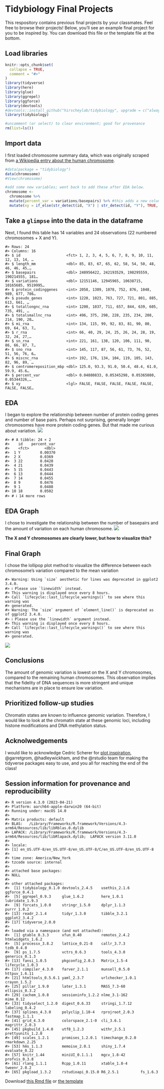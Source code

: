 
<!-- README.md is generated from README.Rmd. Please edit that file -->

# Tidybiology Final Projects

This respository contains previous final projects by your classmates.
Feel free to browse their projects! Below, you’ll see an example final
project for you to be inspired by. You can download this file or the
template file at the bottom.

## Load libraries

``` r
knitr::opts_chunk$set(
  collapse = TRUE,
  comment = "#>"
)
library(tidyverse)
library(here)
library(glue)
library(ggrepel)
library(ggforce)
library(devtools)
#devtools::install_github("hirscheylab/tidybiology", upgrade = c("always"))
library(tidybiology)

#uncomment (or select) to clear environment; good for provenance
rm(list=ls()) 
```

## Import data

I first loaded chromosome summary data, which was originally scraped
from [a Wikipedia entry about the human
chromosome](https://en.wikipedia.org/wiki/Human_chromosome).

``` r
#data(package = "tidybiology")
data(chromosome)
#View(chromosome)

#add some new variables; went back to add these after EDA below.
chromosome <- 
  chromosome %>% 
  mutate(percent_var = variations/basepairs) %>% #this adds a new column called percent_var to calculate the number of variations/basepairs
  mutate(xy = if_else(str_detect(id, "X") | str_detect(id, "Y"), TRUE, FALSE))  #adds a boolean for whether this is an XY chromosome or not to call them out in the graph
```

## Take a `glimpse` into the data in the dataframe

Next, I found this table has 14 variables and 24 observations (22
numbered chromosomes + X and Y).

    #> Rows: 24
    #> Columns: 16
    #> $ id                     <fct> 1, 2, 3, 4, 5, 6, 7, 8, 9, 10, 11, 12, 13, 14, …
    #> $ length_mm              <dbl> 85, 83, 67, 65, 62, 58, 54, 50, 48, 46, 46, 45,…
    #> $ basepairs              <dbl> 248956422, 242193529, 198295559, 190214555, 181…
    #> $ variations             <dbl> 12151146, 12945965, 10638715, 10165685, 9519995…
    #> $ protein_codinggenes    <int> 2058, 1309, 1078, 752, 876, 1048, 989, 677, 786…
    #> $ pseudo_genes           <int> 1220, 1023, 763, 727, 721, 801, 885, 613, 661, …
    #> $ totallongnc_rna        <int> 1200, 1037, 711, 657, 844, 639, 605, 735, 491, …
    #> $ totalsmallnc_rna       <int> 496, 375, 298, 228, 235, 234, 208, 214, 190, 20…
    #> $ mi_rna                 <int> 134, 115, 99, 92, 83, 81, 90, 80, 69, 64, 63, 7…
    #> $ r_rna                  <int> 66, 40, 29, 24, 25, 26, 24, 28, 19, 32, 24, 27,…
    #> $ sn_rna                 <int> 221, 161, 138, 120, 106, 111, 90, 86, 66, 87, 7…
    #> $ sno_rna                <int> 145, 117, 87, 56, 61, 73, 76, 52, 51, 56, 76, 6…
    #> $ miscnc_rna             <int> 192, 176, 134, 104, 119, 105, 143, 82, 96, 89, …
    #> $ centromereposition_mbp <dbl> 125.0, 93.3, 91.0, 50.4, 48.4, 61.0, 59.9, 45.6…
    #> $ percent_var            <dbl> 0.04880833, 0.05345298, 0.05365080, 0.05344326,…
    #> $ xy                     <lgl> FALSE, FALSE, FALSE, FALSE, FALSE, FALSE, FALSE…

## EDA

I began to explore the relationship between number of protein coding
genes and number of base pairs. Perhaps not surprising, generally longer
chromosomes have more protein coding genes. But that made me curious
about variation.
![](README_files/figure-gfm/unnamed-chunk-1-1.png)<!-- -->

    #> # A tibble: 24 × 2
    #>    id    percent_var
    #>    <fct>       <dbl>
    #>  1 Y         0.00370
    #>  2 X         0.0369 
    #>  3 22        0.0420 
    #>  4 21        0.0439 
    #>  5 15        0.0443 
    #>  6 13        0.0444 
    #>  7 14        0.0455 
    #>  8 9         0.0476 
    #>  9 1         0.0488 
    #> 10 18        0.0502 
    #> # ℹ 14 more rows

## EDA Graph

I chose to investigate the relationship between the number of basepairs
and the amount of variation on each human chromosome.
![](README_files/figure-gfm/unnamed-chunk-2-1.png)<!-- -->

**The X and Y chromosomes are clearly lower, but how to visualize
this?**

## Final Graph

I chose the lollipop plot method to visualize the difference between
each chromosome’s variation compared to the mean variation

    #> Warning: Using `size` aesthetic for lines was deprecated in ggplot2 3.4.0.
    #> ℹ Please use `linewidth` instead.
    #> This warning is displayed once every 8 hours.
    #> Call `lifecycle::last_lifecycle_warnings()` to see where this warning was
    #> generated.
    #> Warning: The `size` argument of `element_line()` is deprecated as of ggplot2 3.4.0.
    #> ℹ Please use the `linewidth` argument instead.
    #> This warning is displayed once every 8 hours.
    #> Call `lifecycle::last_lifecycle_warnings()` to see where this warning was
    #> generated.

![](README_files/figure-gfm/final_graph-1.png)<!-- -->

## Conclusions

The amount of genomic variation is lowest on the X and Y chromosomes,
compared to the remaining human chromosomes. This observation implies
that the fidelity of DNA sequences is more stringent and unique
mechanisms are in place to ensure low variation.

## Prioritized follow-up studies

Chromatin states are known to influence genomic variation. Therefore, I
would like to look at the chromatin state at these genomic loci,
including histone modifications and DNA methylation status.

## Acknolwedgements

I would like to acknowledge Cedric Scherer for [plot
inspiration](https://cedricscherer.netlify.com/2019/05/17/the-evolution-of-a-ggplot-ep.-1/),
@garretgrom, @hadleywickham, and the @rstudio team for making the
tidyverse packages easy to use, and you all for reaching the end of the
class!

## Session information for provenance and reproducibility

    #> R version 4.3.0 (2023-04-21)
    #> Platform: aarch64-apple-darwin20 (64-bit)
    #> Running under: macOS 14.0
    #> 
    #> Matrix products: default
    #> BLAS:   /Library/Frameworks/R.framework/Versions/4.3-arm64/Resources/lib/libRblas.0.dylib 
    #> LAPACK: /Library/Frameworks/R.framework/Versions/4.3-arm64/Resources/lib/libRlapack.dylib;  LAPACK version 3.11.0
    #> 
    #> locale:
    #> [1] en_US.UTF-8/en_US.UTF-8/en_US.UTF-8/C/en_US.UTF-8/en_US.UTF-8
    #> 
    #> time zone: America/New_York
    #> tzcode source: internal
    #> 
    #> attached base packages:
    #> NULL
    #> 
    #> other attached packages:
    #>  [1] tidybiology_0.1.0 devtools_2.4.5    usethis_2.1.6     ggforce_0.4.1    
    #>  [5] ggrepel_0.9.3     glue_1.6.2        here_1.0.1        lubridate_1.9.3  
    #>  [9] forcats_1.0.0     stringr_1.5.0     dplyr_1.1.3       purrr_1.0.2      
    #> [13] readr_2.1.4       tidyr_1.3.0       tibble_3.2.1      ggplot2_3.4.2    
    #> [17] tidyverse_2.0.0  
    #> 
    #> loaded via a namespace (and not attached):
    #>  [1] gtable_0.3.3      xfun_0.40         remotes_2.4.2     htmlwidgets_1.6.2
    #>  [5] processx_3.8.2    lattice_0.21-8    callr_3.7.3       tzdb_0.4.0       
    #>  [9] ps_1.7.5          vctrs_0.6.3       tools_4.3.0       generics_0.1.3   
    #> [13] fansi_1.0.5       pkgconfig_2.0.3   Matrix_1.5-4      lifecycle_1.0.3  
    #> [17] compiler_4.3.0    farver_2.1.1      munsell_0.5.0     httpuv_1.6.11    
    #> [21] htmltools_0.5.6.1 yaml_2.3.7        urlchecker_1.0.1  crayon_1.5.2     
    #> [25] pillar_1.9.0      later_1.3.1       MASS_7.3-60       ellipsis_0.3.2   
    #> [29] cachem_1.0.8      sessioninfo_1.2.2 nlme_3.1-162      mime_0.12        
    #> [33] tidyselect_1.2.0  digest_0.6.33     stringi_1.7.12    labeling_0.4.2   
    #> [37] splines_4.3.0     polyclip_1.10-4   rprojroot_2.0.3   fastmap_1.1.1    
    #> [41] grid_4.3.0        colorspace_2.1-0  cli_3.6.1         magrittr_2.0.3   
    #> [45] pkgbuild_1.4.0    utf8_1.2.3        withr_2.5.1       prettyunits_1.2.0
    #> [49] scales_1.2.1      promises_1.2.0.1  timechange_0.2.0  rmarkdown_2.25   
    #> [53] hms_1.1.3         memoise_2.0.1     shiny_1.7.4       evaluate_0.22    
    #> [57] knitr_1.44        miniUI_0.1.1.1    mgcv_1.8-42       profvis_0.3.8    
    #> [61] rlang_1.1.1       Rcpp_1.0.11       xtable_1.8-4      tweenr_2.0.2     
    #> [65] pkgload_1.3.2     rstudioapi_0.15.0 R6_2.5.1          fs_1.6.3

Download [this Rmd
file](https://github.com/matthewhirschey/tidybiology-final_project/blob/master/final_project.Rmd)
or [the
template](https://github.com/matthewhirschey/tidybiology-final_project/blob/master/final_project_template.Rmd)
